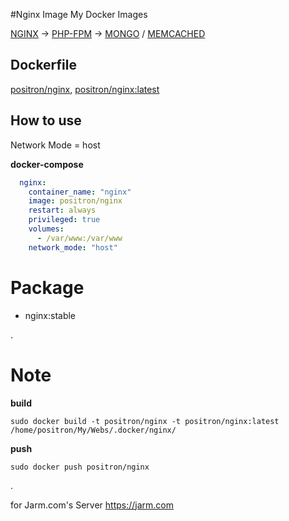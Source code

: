 #Nginx Image
My Docker Images

[NGINX](https://hub.docker.com/r/positron/nginx) -> [PHP-FPM](https://hub.docker.com/r/positron/php) -> [MONGO](https://hub.docker.com/r/positron/mongo) / [MEMCACHED](https://hub.docker.com/r/positron/memcached)

## Dockerfile
[positron/nginx](https://github.com/positronth/docker-nginx/blob/master/Dockerfile), [positron/nginx:latest](https://github.com/positronth/docker-nginx/blob/master/Dockerfile)

## How to use
Network Mode = host

**docker-compose**
```yaml
  nginx:
    container_name: "nginx"
    image: positron/nginx
    restart: always
    privileged: true
    volumes:
      - /var/www:/var/www
    network_mode: "host"
```

# Package
- nginx:stable

.

# Note
**build**
```
sudo docker build -t positron/nginx -t positron/nginx:latest /home/positron/My/Webs/.docker/nginx/
```
**push**
```
sudo docker push positron/nginx
```

.

for Jarm.com's Server
https://jarm.com
